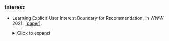 


### Interest
* Learning Explicit User Interest Boundary for Recommendation, in *WWW* 2021. [\[paper\]](https://dl.acm.org/doi/pdf/10.1145/3485447.3511971).
    <details>
    <summary>Click to expand</summary>

    Machine-learning based recommender system(RS) has become an effective means to help people automatically discover their interests. Existing models often represent the rich information for recommendation, such as items, users, and contexts, as embedding vectors and leverage them to predict users’ feedback. In the view of causal analysis, the associations between these embedding vectors and users’ feedback are a mixture of the causal part that describes why an item is preferred by a user, and the non-causal part that merely reflects the statistical dependencies between users and items, for example, the exposure mechanism, public opinions, display position, etc. However, existing RSs mostly ignored the striking differences between the causal parts and non-causal parts when using these embedding vectors. In this paper, we propose a model-agnostic framework named IV4Rec that can effectively decompose the embedding vectors into these two parts, hence enhancing recommendation results. Specifically, we jointly consider users’ behaviors in search scenarios and recommendation scenarios. Adopting the concepts in causal analysis, we embed users’ search behaviors as instrumental variables (IVs), to help decompose original embedding vectors in recommendation, i.e., treatments. IV4Rec then combines the two parts through deep neural networks and uses the combined results for recommendation. IV4Rec is model-agnostic and can be applied to a number of existing RSs such as DIN and NRHUB. Experimental results on both public and proprietary industrial datasets demonstrate that IV4Rec consistently enhances RSs and outperforms a framework that jointly considers search and recommendation.

    </details>

